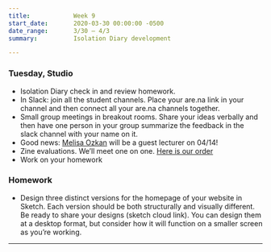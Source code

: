 ```yaml
---
title:            Week 9
start_date:       2020-03-30 00:00:00 -0500
date_range:       3/30 – 4/3
summary:          Isolation Diary development

---
```

### Tuesday, Studio

- Isolation Diary check in and review homework.
- In Slack: join all the student channels. Place your are.na link in your channel and then connect all your are.na channels together.
- Small group meetings in breakout rooms. Share your ideas verbally and then have one person in your group summarize the feedback in the slack channel with your name on it.
- Good news: [Melisa Ozkan](https://melisaozkan.com/) will be a guest lecturer on 04/14!
- Zine evaluations. We&rsquo;ll meet one on one. [Here is our order](https://paper.dropbox.com/doc/Midterm-Check-In--AxKwSRnSa7P~xgl8yZuqFb84AQ-cDgQDHLfQaW1REfk5R1Dy)
- Work on your homework


### Homework
- Design three distinct versions for the homepage of your website in Sketch. Each version should be both structurally and visually different. Be ready to share your designs (sketch cloud link). You can design them at a desktop format, but consider how it will function on a smaller screen as you&rsquo;re working.

---
